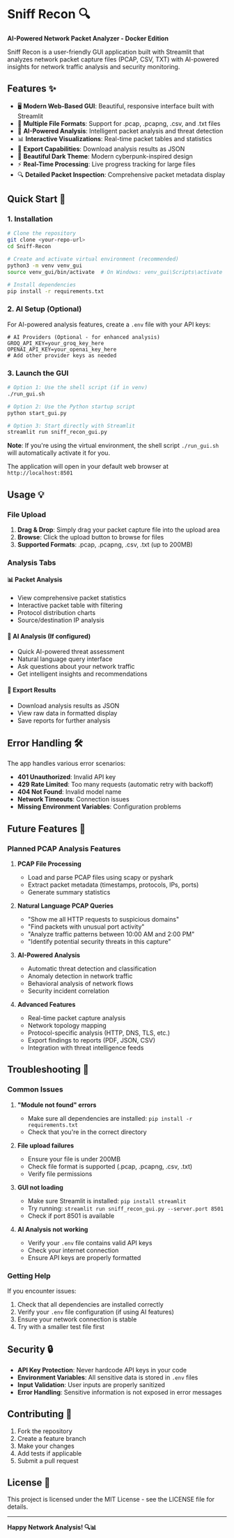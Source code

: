 # Sniff Recon 🔍

**AI-Powered Network Packet Analyzer - Docker Edition**

Sniff Recon is a user-friendly GUI application built with Streamlit that analyzes network packet capture files (PCAP, CSV, TXT) with AI-powered insights for network traffic analysis and security monitoring.

## Features ✨

- 🖥️ **Modern Web-Based GUI**: Beautiful, responsive interface built with Streamlit
- 📁 **Multiple File Formats**: Support for .pcap, .pcapng, .csv, and .txt files
- 🤖 **AI-Powered Analysis**: Intelligent packet analysis and threat detection
- 📊 **Interactive Visualizations**: Real-time packet tables and statistics
- 💾 **Export Capabilities**: Download analysis results as JSON
- 🎨 **Beautiful Dark Theme**: Modern cyberpunk-inspired design
- ⚡ **Real-Time Processing**: Live progress tracking for large files
- 🔍 **Detailed Packet Inspection**: Comprehensive packet metadata display

## Quick Start 🚀

### 1. Installation

```bash
# Clone the repository
git clone <your-repo-url>
cd Sniff-Recon

# Create and activate virtual environment (recommended)
python3 -m venv venv_gui
source venv_gui/bin/activate  # On Windows: venv_gui\Scripts\activate

# Install dependencies
pip install -r requirements.txt
```

### 2. AI Setup (Optional)

For AI-powered analysis features, create a `.env` file with your API keys:

```env
# AI Providers (Optional - for enhanced analysis)
GROQ_API_KEY=your_groq_key_here
OPENAI_API_KEY=your_openai_key_here
# Add other provider keys as needed
```

### 3. Launch the GUI

```bash
# Option 1: Use the shell script (if in venv)
./run_gui.sh

# Option 2: Use the Python startup script
python start_gui.py

# Option 3: Start directly with Streamlit
streamlit run sniff_recon_gui.py
```

**Note**: If you're using the virtual environment, the shell script `./run_gui.sh` will automatically activate it for you.

The application will open in your default web browser at `http://localhost:8501`

## Usage 💡

### File Upload
1. **Drag & Drop**: Simply drag your packet capture file into the upload area
2. **Browse**: Click the upload button to browse for files
3. **Supported Formats**: .pcap, .pcapng, .csv, .txt (up to 200MB)

### Analysis Tabs

#### 📊 Packet Analysis
- View comprehensive packet statistics
- Interactive packet table with filtering
- Protocol distribution charts
- Source/destination IP analysis

#### 🤖 AI Analysis (If configured)
- Quick AI-powered threat assessment
- Natural language query interface
- Ask questions about your network traffic
- Get intelligent insights and recommendations

#### 💾 Export Results
- Download analysis results as JSON
- View raw data in formatted display
- Save reports for further analysis

## Error Handling 🛠️

The app handles various error scenarios:

- **401 Unauthorized**: Invalid API key
- **429 Rate Limited**: Too many requests (automatic retry with backoff)
- **404 Not Found**: Invalid model name
- **Network Timeouts**: Connection issues
- **Missing Environment Variables**: Configuration problems

## Future Features 🎯

### Planned PCAP Analysis Features

1. **PCAP File Processing**
   - Load and parse PCAP files using scapy or pyshark
   - Extract packet metadata (timestamps, protocols, IPs, ports)
   - Generate summary statistics

2. **Natural Language PCAP Queries**
   - "Show me all HTTP requests to suspicious domains"
   - "Find packets with unusual port activity"
   - "Analyze traffic patterns between 10:00 AM and 2:00 PM"
   - "Identify potential security threats in this capture"

3. **AI-Powered Analysis**
   - Automatic threat detection and classification
   - Anomaly detection in network traffic
   - Behavioral analysis of network flows
   - Security incident correlation

4. **Advanced Features**
   - Real-time packet capture analysis
   - Network topology mapping
   - Protocol-specific analysis (HTTP, DNS, TLS, etc.)
   - Export findings to reports (PDF, JSON, CSV)
   - Integration with threat intelligence feeds

## Troubleshooting 🔧

### Common Issues

1. **"Module not found" errors**
   - Make sure all dependencies are installed: `pip install -r requirements.txt`
   - Check that you're in the correct directory

2. **File upload failures**
   - Ensure your file is under 200MB
   - Check file format is supported (.pcap, .pcapng, .csv, .txt)
   - Verify file permissions

3. **GUI not loading**
   - Make sure Streamlit is installed: `pip install streamlit`
   - Try running: `streamlit run sniff_recon_gui.py --server.port 8501`
   - Check if port 8501 is available

4. **AI Analysis not working**
   - Verify your `.env` file contains valid API keys
   - Check your internet connection
   - Ensure API keys are properly formatted

### Getting Help

If you encounter issues:

1. Check that all dependencies are installed correctly
2. Verify your `.env` file configuration (if using AI features)
3. Ensure your network connection is stable
4. Try with a smaller test file first

## Security 🔒

- **API Key Protection**: Never hardcode API keys in your code
- **Environment Variables**: All sensitive data is stored in `.env` files
- **Input Validation**: User inputs are properly sanitized
- **Error Handling**: Sensitive information is not exposed in error messages

## Contributing 🤝

1. Fork the repository
2. Create a feature branch
3. Make your changes
4. Add tests if applicable
5. Submit a pull request

## License 📄

This project is licensed under the MIT License - see the LICENSE file for details.

---

**Happy Network Analysis! 🔍📊**
